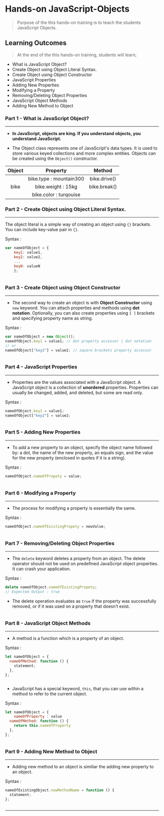# Hands-on JavaScript-Objects

> Purpose of the this hands-on training is to teach the students JavaScript Objects.

## Learning Outcomes

> At the end of the this hands-on training, students will learn;

- What is JavaScript Object?
- Create Object using Object Literal Syntax.
- Create Object using Object Constructor
- JavaScript Properties
- Adding New Properties
- Modifying a Property
- Removing/Deleting Object Properties
- JavaScript Object Methods
- Adding New Method to Object

### Part 1 - What is JavaScript Object?

---

- **In JavaScript, objects are king. If you understand objects, you understand JavaScript.**

- The Object class represents one of JavaScript's data types. It is used to store various keyed collections and more complex entities. Objects can be created using the `Object()` constructor.

| Object |        Property         |    Method    |
| :----: | :---------------------: | :----------: |
|        | bike.type : mountain300 | bike.drive() |
|  bike  |   bike.weight : 15kg    | bike.break() |
|        | bike.color : turqouise  |              |

### Part 2 - Create Object using Object Literal Syntax.

---

The object literal is a simple way of creating an object using `{}` brackets. You can include key-value pair in `{}`.

Syntax :

```js
var nameOfObject = {
    key1: value1,
    key2: value2,
    ...
    keyN: valueN
    };
```

```js

```

### Part 3 - Create Object using Object Constructor

---

- The second way to create an object is with **Object Constructor** using `new` keyword. You can attach properties and methods using **dot notation**. Optionally, you can also create properties using `[ ]` brackets and specifying property name as string.

Syntax :

```js
var nameOfObject = new Object();
nameOfObject.key1 = value1; // dot property accessor | dot notation
// or
nameOfObject["key2"] = value2; // square brackets property accessor
```

```js

```

### Part 4 - JavaScript Properties

---

- Properties are the values associated with a JavaScript object. A JavaScript object is a collection of **unordered** properties. Properties can usually be changed, added, and deleted, but some are read only.

Syntax :

```js
nameOfObject.key1 = value1;
nameOfObject["key2"] = value2;
```

```js

```

### Part 5 - Adding New Properties

---

- To add a new property to an object, specify the object name followed by: a dot, the name of the new property, an equals sign, and the value for the new property (enclosed in quotes if it is a string).

Syntax :

```js
nameOfObject.nameOfPropety = value;
```

```js

```

### Part 6 - Modifying a Property

---

- The process for modifying a property is essentially the same.

Syntax :

```js
nameOfObject.nameOfExistingPropety = newValue;
```

```js

```

### Part 7 - Removing/Deleting Object Properties

---

- The `delete` keyword deletes a property from an object. The delete operator should not be used on predefined JavaScript object properties. It can crash your application.

Syntax :

```js
delete nameOfObject.nameOfExistingPropety;
// Expected Output : true
```

- The delete operation evaluates as `true` if the property was successfully removed, or if it was used on a property that doesn’t exist.

```js

```

### Part 8 - JavaScript Object Methods

---

- A method is a function which is a property of an object.

Syntax :

```js
let nameOfObject = {
  nameOfMethod: function () {
    statement;
  },
};
```

```js

```

- JavaScript has a special keyword, `this`, that you can use within a method to refer to the current object.

Syntax :

```js
let nameOfObject = {
    nameOfProperty : value
  nameOfMethod: function () {
    return this.nameOfProperty
  },
};
```

```js

```

### Part 9 - Adding New Method to Object

---

- Adding new method to an object is similiar the adding new property to an object.

Syntax :

```js
nameOfExistingObject.newMethodName = function () {
  statement;
};
```

```js

```

---

